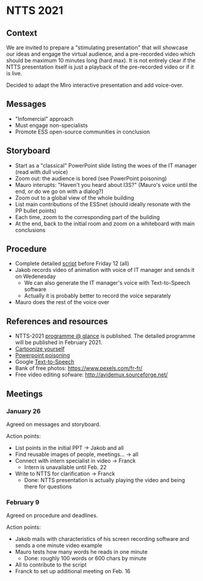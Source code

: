 # NTTS 2021

## Context

We are invited to prepare a "stimulating presentation" that will showcase our ideas and engage the virtual audience, and a pre-recorded video which should be maximum 10 minutes long (hard max). It is not entirely clear if the NTTS presentation itself is just a playback of the pre-recorded video or if it is live.

Decided to adapt the Miro interactive presentation and add voice-over.


## Messages

  * "Infomercial" approach
  * Must engage non-specialists
  * Promote ESS open-source communities in conclusion


## Storyboard

  * Start as a "classical" PowerPoint slide listing the woes of the IT manager (read with dull voice)
  * Zoom out: the audience is bored (see PowerPoint poisoning)
  * Mauro interupts: "Haven't you heard about I3S?" (Mauro's voice until the end, or do we go on with a dialog?)
  * Zoom out to a global view of the whole building
  * List main contributions of the ESSnet (should ideally resonate with the PP bullet points)
  * Each time, zoom to the corresponding part of the building
  * At the end, back to the initial room and zoom on a whiteboard with main conclusions

## Procedure

  * Complete detailed [script](ntts-2021-script.md) before Friday 12 (all)
  * Jakob records video of animation with voice of IT manager and sends it on Wedenesday
    * We can also generate the IT manager's voice with Text-to-Speech software
	* Actually it is probably better to record the voice separately
  * Mauro does the rest of the voice over


## References and resources

  * NTTS-2021 [programme @ glance](https://www.conference-service.com/NTTS2021/documents/NTTS2021_Program@glance_14Jan.pdf) is published. The detailed programme will be published in February 2021.
  * [Cartoonize yourself](https://deepai.org/machine-learning-model/toonify)
  * [Powerpoint poisoning](https://dilbert.com/strip/2000-08-16)
  * Google [Text-to-Speech](https://cloud.google.com/text-to-speech)
  * Bank of free photos: https://www.pexels.com/fr-fr/
  * Free video editing sofware: http://avidemux.sourceforge.net/

## Meetings

### January 26

Agreed on messages and storyboard.

Action points:

  * List points in the initial PPT -> Jakob and all
  * Find reusable images of people, meetings... -> all
  * Connect with intern specialist in video -> Franck
    * Intern is unavailable until Feb. 22
  * Write to NTTS for clarification -> Franck
    * Done: NTTS presentation is actually playing the video and being there for questions

### February 9

Agreed on procedure and deadlines.

Action points:

  * Jakob mails with characteristics of his screen recording software and sends a one minute video example
  * Mauro tests how many words he reads in one minute
    * Done: roughly 100 words or 600 chars by minute
  * All to contribute to the script
  * Franck to set up additional meeting on Feb. 16
